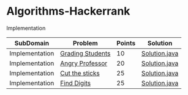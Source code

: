 # Algorithms-Hackerrank

Implementation

| SubDomain     |    Problem    | Points |  Solution |
| ------------- | ------------- |------------- |------------ |
| Implementation  |[Grading Students](https://www.hackerrank.com/challenges/grading)  | 10 |[Solution.java](https://github.com/ssnitish/Algorithms-Hackerrank/tree/master/Implementation/Grading%20Students/Solution.java)|
| Implementation  |[Angry Professor](https://www.hackerrank.com/challenges/angry-professor)  | 20 |[Solution.java](https://github.com/ssnitish/Algorithms-Hackerrank/tree/master/Implementation/Angry%20Professor/Solution.java)|
| Implementation  |[Cut the sticks](https://www.hackerrank.com/challenges/cut-the-sticks)  | 25 |[Solution.java](https://github.com/ssnitish/Algorithms-Hackerrank/blob/master/Implementation/Cut%20the%20sticks/Solution.java)|
| Implementation  |[Find Digits](https://www.hackerrank.com/challenges/find-digits/problem)  | 25 |[Solution.java](https://github.com/ssnitish/Algorithms-Hackerrank/tree/master/Implementation/Find%20Digits)|

